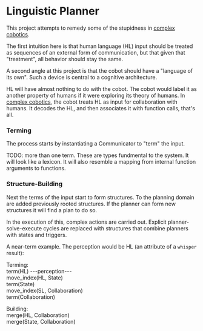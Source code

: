 # Linguistic Planner

This project attempts to remedy some of the stupidness in [complex cobotics](https://github.com/ogoudey/complex-cobot).

The first intuition here is that human language (HL) input should be treated as sequences of an external form of communication, but that given that "treatment", all behavior should stay the same.

A second angle at this project is that the cobot should have a "language of its own". Such a device is central to a cognitive architecture.

HL will have almost nothing to do with the cobot. The cobot would label it as another property of humans if it were exploring its theory of humans. In [complex cobotics](https://github.com/ogoudey/complex-cobot), the cobot treats HL as input for collaboration with humans. It decodes the HL, and then associates it with function calls, that's all.

### Terming
The process starts by instantiating a Communicator to "term" the input.

TODO: more than one term. These are types fundmental to the system. It will look like a lexicon. It will also resemble a mapping from internal function arguments to functions.

### Structure-Building
Next the terms of the input start to form structures. To the planning domain are added previously rooted structures. If the planner can form new structures it will find a plan to do so.

In the execution of this, complex actions are carried out. Explicit planner-solve-execute cycles are replaced with structures that combine planners with states and triggers.

A near-term example. The perception would be HL (an attribute of a `whisper` result):

Terming: <br>
    term(HL)    ---perception---<br>
    move_index(HL, State)<br>
    term(State)<br>
    move_index(SL, Collaboration)<br>
    term(Collaboration)<br>

Building: <br>
    merge(HL, Collaboration)<br>
    merge(State, Collaboration)<br>



